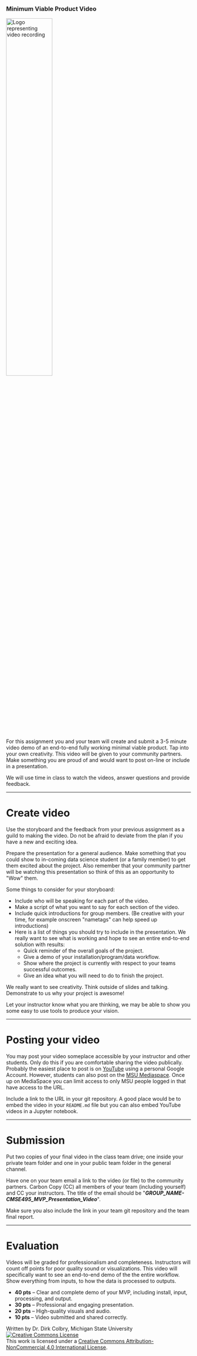### Minimum Viable Product Video

<img src="https://upload.wikimedia.org/wikipedia/commons/thumb/2/2b/Movie_-_The_Noun_Project.svg/1024px-Movie_-_The_Noun_Project.svg.png"  width="50%" alt="Logo representing video recording">

For this assignment you and your team will create and submit a 3-5 minute video demo of an end-to-end fully working minimal viable product. Tap into your own creativity. This video will be given to your community partners.  Make something you are proud of and would want to post on-line or include in a presentation. 

We will use time in class to watch the videos, answer questions and provide feedback.


----
<a name="Presentation_Planning"></a>

# Create video

Use the storyboard and the feedback from your previous assignment as a guild to making the video. Do not be afraid to deviate from the plan if you have a new and exciting idea.  

Prepare the presentation for a general audience.  Make something that you could show to in-coming data science student (or a family member) to get them excited about the project. Also remember that your community partner will be watching this presentation so think of this as an opportunity to "Wow" them. 

Some things to consider for your storyboard:

- Include who will be speaking for each part of the video. 
- Make a script of what you want to say for each section of the video. 
- Include quick introductions for group members.  (Be creative with your time, for example onscreen "nametags" can help speed up introductions)
- Here is a list of things you should try to include in the presentation. We really want to see what is working and hope to see an entire end-to-end solution with results:
    - Quick reminder of the overall goals of the project.
    - Give a demo of your installation/program/data workflow. 
    - Show where the project is currently with respect to your teams successful outcomes.
    - Give an idea what you will need to do to finish the project. 

We really want to see creativity.  Think outside of slides and talking. Demonstrate to us why your project is awesome!

Let your instructor know what you are thinking, we may be able to show you some easy to use tools to produce your vision.  

----

<a name="Posting_your_video"></a>

# Posting your video

You may post your video someplace accessible by your instructor and other students.  Only do this if you are comfortable sharing the video publically. Probably the easiest place to post is on [YouTube](http://youtube.com/) using a personal Google Account. However, students can also post on the [MSU Mediaspace](http://mediaspace.msu.edu/). Once up on MediaSpace you can limit access to only MSU people logged in that have access to the URL.  

Include a link to the URL in your git repository.  A good place would be to embed the video in your ```README.md``` file but you can also embed YouTube videos in a Jupyter notebook.

---

# Submission

Put two copies of your final video in the class team drive; one inside your private team folder and one in your public team folder in the general channel. 

Have one on your team email a link to the video (or file) to the community partners. Carbon Copy (CC) all members of your team (including yourself) and CC your instructors. The title of the email should be "**_GROUP_NAME-CMSE495_MVP_Presentation_Video_**".

Make sure you also include the link in your team git repository and the team final report. 

---
# Evaluation

Videos will be graded for professionalism and completeness.  Instructors will count off points for poor quality sound or visualizations. This video will specifically want to see an end-to-end demo of the the entire workflow.  Show everything from inputs, to how the data is processed to outputs.

- **40 pts** – Clear and complete demo of your MVP, including install, input, processing, and output.
- **30 pts** – Professional and engaging presentation.
- **20 pts** – High-quality visuals and audio.
- **10 pts** – Video submitted and shared correctly.


Written by Dr. Dirk Colbry, Michigan State University
<a rel="license" href="http://creativecommons.org/licenses/by-nc/4.0/"><img alt="Creative Commons License" style="border-width:0" src="https://i.creativecommons.org/l/by-nc/4.0/88x31.png" /></a><br />This work is licensed under a <a rel="license" href="http://creativecommons.org/licenses/by-nc/4.0/">Creative Commons Attribution-NonCommercial 4.0 International License</a>.
